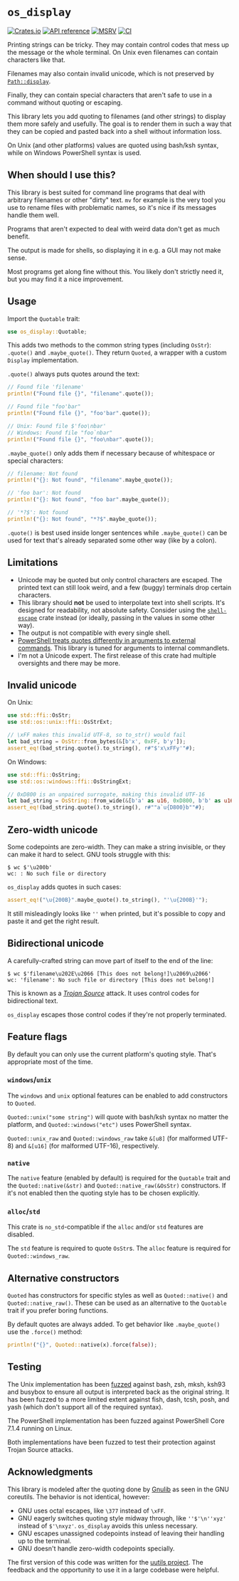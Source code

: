 # `os_display`

[![Crates.io](https://img.shields.io/crates/v/os_display.svg)](https://crates.io/crates/os_display)
[![API reference](https://docs.rs/os_display/badge.svg)](https://docs.rs/os_display/)
[![MSRV](https://img.shields.io/badge/MSRV-1.31-blue)](https://blog.rust-lang.org/2018/12/06/Rust-1.31-and-rust-2018.html)
[![CI](https://img.shields.io/github/workflow/status/blyxxyz/os_display/CI/master)](https://github.com/blyxxyz/os_display/actions)

Printing strings can be tricky. They may contain control codes that mess up the message or the whole terminal. On Unix even filenames can contain characters like that.

Filenames may also contain invalid unicode, which is not preserved by [`Path::display`](https://doc.rust-lang.org/std/path/struct.Path.html#method.display).

Finally, they can contain special characters that aren't safe to use in a command without quoting or escaping.

This library lets you add quoting to filenames (and other strings) to display them more safely and usefully. The goal is to render them in such a way that they can be copied and pasted back into a shell without information loss.

On Unix (and other platforms) values are quoted using bash/ksh syntax, while on Windows PowerShell syntax is used.

## When should I use this?

This library is best suited for command line programs that deal with arbitrary filenames or other "dirty" text. `mv` for example is the very tool you use to rename files with problematic names, so it's nice if its messages handle them well.

Programs that aren't expected to deal with weird data don't get as much benefit.

The output is made for shells, so displaying it in e.g. a GUI may not make sense.

Most programs get along fine without this. You likely don't strictly need it, but you may find it a nice improvement.

## Usage
Import the `Quotable` trait:

```rust
use os_display::Quotable;
```

This adds two methods to the common string types (including `OsStr`): `.quote()` and `.maybe_quote()`. They return `Quoted`, a wrapper with a custom `Display` implementation.

`.quote()` always puts quotes around the text:

```rust
// Found file 'filename'
println!("Found file {}", "filename".quote());

// Found file "foo'bar"
println!("Found file {}", "foo'bar".quote());

// Unix: Found file $'foo\nbar'
// Windows: Found file "foo`nbar"
println!("Found file {}", "foo\nbar".quote());
```

`.maybe_quote()` only adds them if necessary because of whitespace or special characters:

```rust
// filename: Not found
println!("{}: Not found", "filename".maybe_quote());

// 'foo bar': Not found
println!("{}: Not found", "foo bar".maybe_quote());

// '*?$': Not found
println!("{}: Not found", "*?$".maybe_quote());
```

`.quote()` is best used inside longer sentences while `.maybe_quote()` can be used for text that's already separated some other way (like by a colon).

## Limitations
- Unicode may be quoted but only control characters are escaped. The printed text can still look weird, and a few (buggy) terminals drop certain characters.
- This library should **not** be used to interpolate text into shell scripts. It's designed for readability, not absolute safety. Consider using the [`shell-escape`](https://crates.io/crates/shell-escape) crate instead (or ideally, passing in the values in some other way).
- The output is not compatible with every single shell.
- [PowerShell treats quotes differently in arguments to external commands](https://stackoverflow.com/questions/6714165). This library is tuned for arguments to internal commandlets.
- I'm not a Unicode expert. The first release of this crate had multiple oversights and there may be more.

## Invalid unicode
On Unix:

```rust
use std::ffi::OsStr;
use std::os::unix::ffi::OsStrExt;

// \xFF makes this invalid UTF-8, so to_str() would fail
let bad_string = OsStr::from_bytes(&[b'x', 0xFF, b'y']);
assert_eq!(bad_string.quote().to_string(), r#"$'x\xFFy'"#);
```

On Windows:

```rust
use std::ffi::OsString;
use std::os::windows::ffi::OsStringExt;

// 0xD800 is an unpaired surrogate, making this invalid UTF-16
let bad_string = OsString::from_wide(&[b'a' as u16, 0xD800, b'b' as u16]);
assert_eq!(bad_string.quote().to_string(), r#""a`u{D800}b""#);
```

## Zero-width unicode
Some codepoints are zero-width. They can make a string invisible, or they can make it hard to select. GNU tools struggle with this:

```console
$ wc $'\u200b'
wc: ​: No such file or directory
```

`os_display` adds quotes in such cases:

```rust
assert_eq!("\u{200B}".maybe_quote().to_string(), "'\u{200B}'");
```

It still misleadingly looks like `''` when printed, but it's possible to copy and paste it and get the right result.

## Bidirectional unicode
A carefully-crafted string can move part of itself to the end of the line:
```console
$ wc $'filename\u202E\u2066 [This does not belong!]\u2069\u2066'
wc: 'filename': No such file or directory [This does not belong!]
```
This is known as a [*Trojan Source*](https://trojansource.codes/) attack. It uses control codes for bidirectional text.

`os_display` escapes those control codes if they're not properly terminated.

## Feature flags
By default you can only use the current platform's quoting style. That's appropriate most of the time.

### `windows`/`unix`
The `windows` and `unix` optional features can be enabled to add constructors to `Quoted`.

`Quoted::unix("some string")` will quote with bash/ksh syntax no matter the platform, and `Quoted::windows("etc")` uses PowerShell syntax.

`Quoted::unix_raw` and `Quoted::windows_raw` take `&[u8]` (for malformed UTF-8) and `&[u16]` (for malformed UTF-16), respectively.

### `native`
The `native` feature (enabled by default) is required for the `Quotable` trait and the `Quoted::native(&str)` and `Quoted::native_raw(&OsStr)` constructors. If it's not enabled then the quoting style has to be chosen explicitly.

### `alloc`/`std`
This crate is `no_std`-compatible if the `alloc` and/or `std` features are disabled.

The `std` feature is required to quote `OsStr`s. The `alloc` feature is required for `Quoted::windows_raw`.

## Alternative constructors
`Quoted` has constructors for specific styles as well as `Quoted::native()` and `Quoted::native_raw()`. These can be used as an alternative to the `Quotable` trait if you prefer boring functions.

By default quotes are always added. To get behavior like `.maybe_quote()` use the `.force()` method:
```rust
println!("{}", Quoted::native(x).force(false));
```

## Testing
The Unix implementation has been [fuzzed](https://github.com/rust-fuzz/cargo-fuzz) against bash, zsh, mksh, ksh93 and busybox to ensure all output is interpreted back as the original string. It has been fuzzed to a more limited extent against fish, dash, tcsh, posh, and yash (which don't support all of the required syntax).

The PowerShell implementation has been fuzzed against PowerShell Core 7.1.4 running on Linux.

Both implementations have been fuzzed to test their protection against Trojan Source attacks.

## Acknowledgments
This library is modeled after the quoting done by [Gnulib](https://www.gnu.org/software/gnulib/) as seen in the GNU coreutils. The behavior is not identical, however:
- GNU uses octal escapes, like `\377` instead of `\xFF`.
- GNU eagerly switches quoting style midway through, like `''$'\n''xyz'` instead of `$'\nxyz'`. `os_display` avoids this unless necessary.
- GNU escapes unassigned codepoints instead of leaving their handling up to the terminal.
- GNU doesn't handle zero-width codepoints specially.

The first version of this code was written for the [uutils project](https://github.com/uutils/coreutils). The feedback and the opportunity to use it in a large codebase were helpful.
